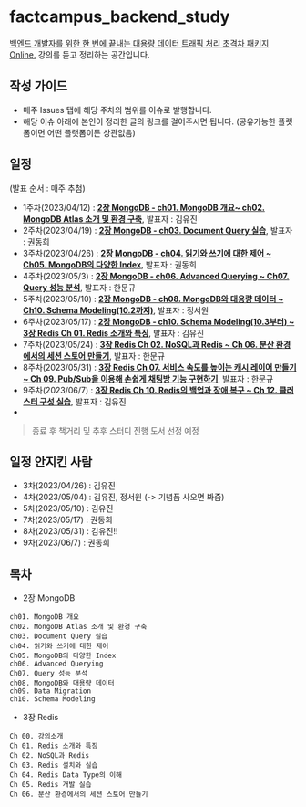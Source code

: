 # factcampus_backend_study
[백엔드 개발자를 위한 한 번에 끝내는 대용량 데이터 트래픽 처리 초격차 패키지 Online.](https://fastcampus.co.kr/dev_online_bedata?fbclid=PAAaZsIZ_1Pgea2Vpvyaq7Dv5YdB4UH1_QlYXbiZRQ1de9KK70ixBU1Eh2roI)
강의를 듣고 정리하는 공간입니다.

## 작성 가이드
* 매주 Issues 탭에 해당 주차의 범위를 이슈로 발행합니다.
* 해당 이슈 아래에 본인이 정리한 글의 링크를 걸어주시면 됩니다. (공유가능한 플랫폼이면 어떤 플랫폼이든 상관없음)

## 일정
(발표 순서 : 매주 추첨)
* 1주차(2023/04/12) : [**2장 MongoDB - ch01. MongoDB 개요~ ch02. MongoDB Atlas 소개 및 환경 구축**](https://github.com/hmg0616/factcampus_backend_study/issues/1), 발표자 : 김유진
* 2주차(2023/04/19) : [**2장 MongoDB - ch03. Document Query 실습**](https://github.com/hmg0616/factcampus_backend_study/issues/2), 발표자 : 권동희
* 3주차(2023/04/26) : [**2장 MongoDB - ch04. 읽기와 쓰기에 대한 제어 ~ Ch05. MongoDB의 다양한 Index**](https://github.com/hmg0616/factcampus_backend_study/issues/3), 발표자 : 권동희
* 4주차(2023/05/3) : [**2장 MongoDB - ch06. Advanced Querying ~ Ch07. Query 성능 분석**](https://github.com/hmg0616/factcampus_backend_study/issues/4), 발표자 : 한문규
* 5주차(2023/05/10) : [**2장 MongoDB - ch08. MongoDB와 대용량 데이터 ~ Ch10. Schema Modeling(10.2까지)**](https://github.com/hmg0616/factcampus_backend_study/issues/5), 발표자 : 정서원
* 6주차(2023/05/17) : [**2장 MongoDB - ch10. Schema Modeling(10.3부터) ~ 3장 Redis Ch 01. Redis 소개와 특징**](https://github.com/hmg0616/factcampus_backend_study/issues/6), 발표자 : 김유진
* 7주차(2023/05/24) : [**3장 Redis Ch 02. NoSQL과 Redis ~ Ch 06. 분산 환경에서의 세션 스토어 만들기**](https://github.com/hmg0616/factcampus_backend_study/issues/7), 발표자 : 한문규
* 8주차(2023/05/31) : [**3장 Redis Ch 07. 서비스 속도를 높이는 캐시 레이어 만들기 ~ Ch 09. Pub/Sub을 이용해 손쉽게 채팅방 기능 구현하기**](https://github.com/hmg0616/factcampus_backend_study/issues/8), 발표자 : 한문규
* 9주차(2023/06/7) : [**3장 Redis Ch 10. Redis의 백업과 장애 복구 ~ Ch 12. 클러스터 구성 실습**](https://github.com/hmg0616/factcampus_backend_study/issues/9), 발표자 : 김유진
* 

> 종료 후 책거리 및 추후 스터디 진행 도서 선정 예정

## 일정 안지킨 사람
* 3차(2023/04/26) : 김유진
* 4차(2023/05/04) : 김유진, 정서원 (-> 기념품 사오면 봐줌)
* 5차(2023/05/10) : 김유진
* 7차(2023/05/17) : 권동희
* 8차(2023/05/31) : 김유진!!
* 9차(2023/06/7) : 권동희

## 목차

* 2장 MongoDB
```
ch01. MongoDB 개요
ch02. MongoDB Atlas 소개 및 환경 구축
ch03. Document Query 실습
ch04. 읽기와 쓰기에 대한 제어
Ch05. MongoDB의 다양한 Index
ch06. Advanced Querying
Ch07. Query 성능 분석
ch08. MongoDB와 대용량 데이터
ch09. Data Migration
ch10. Schema Modeling
```

* 3장 Redis
```
Ch 00. 강의소개
Ch 01. Redis 소개와 특징
Ch 02. NoSQL과 Redis
Ch 03. Redis 설치와 실습
Ch 04. Redis Data Type의 이해
Ch 05. Redis 개발 실습
Ch 06. 분산 환경에서의 세션 스토어 만들기

```
